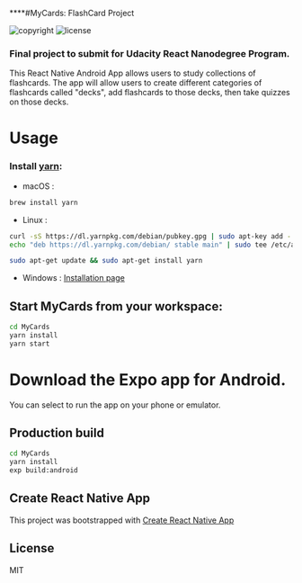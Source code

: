****#MyCards: FlashCard Project

![copyright](https://img.shields.io/badge/%C2%A9%202019-Andrea%20Kostakis-blue.svg)
![license](https://img.shields.io/badge/license-MIT-brightgreen.svg)

###  Final project to submit for Udacity React Nanodegree Program.

This React Native Android App allows users to study collections of flashcards.
The app will allow users to create different categories of flashcards called "decks", 
add flashcards to those decks, then take quizzes on those decks.

# Usage
### Install [yarn](https://yarnpkg.com):  
* macOS : 

```bash 
brew install yarn
```
* Linux : 
```bash
curl -sS https://dl.yarnpkg.com/debian/pubkey.gpg | sudo apt-key add -
echo "deb https://dl.yarnpkg.com/debian/ stable main" | sudo tee /etc/apt/sources.list.d/yarn.list

sudo apt-get update && sudo apt-get install yarn
```
* Windows : 
[Installation page](https://yarnpkg.com/lang/en/docs/install/#windows-stable)

## Start MyCards from your workspace:
 
```bash
cd MyCards
yarn install
yarn start
```
# Download the Expo app for Android.
You can select to run the app on your phone or emulator.

## Production build
```bash
cd MyCards
yarn install
exp build:android
```

## Create React Native App

This project was bootstrapped with [Create React Native App](https://github.com/react-community/create-react-native-app)

## License
MIT
